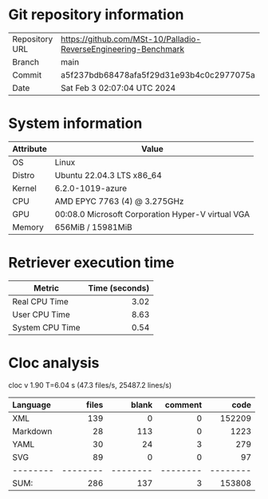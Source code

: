 # Git repository information
|    |    |
|--- | ---|
| Repository URL | https://github.com/MSt-10/Palladio-ReverseEngineering-Benchmark |
| Branch         | main |
| Commit         | a5f237bdb68478afa5f29d31e93b4c0c2977075a |
| Date           | Sat Feb  3 02:07:04 UTC 2024 |

# System information
| Attribute | Value |
| --------- | ----- |
| OS | Linux  |
| Distro | Ubuntu 22.04.3 LTS x86_64  |
| Kernel | 6.2.0-1019-azure  |
| CPU | AMD EPYC 7763 (4) @ 3.275GHz  |
| GPU | 00:08.0 Microsoft Corporation Hyper-V virtual VGA  |
| Memory | 656MiB / 15981MiB  |

# Retriever execution time
| Metric | Time (seconds) |
| --- | ---: |
| Real CPU Time | 3.02 |
| User CPU Time | 8.63 |
| System CPU Time | 0.54 |
<!--
Explainations:
- __Real CPU Time__: actual time the command has run (can be less than total time spent in user and system mode for multi-threaded processes)
- __User CPU Time__: time the command has spent running in user mode
- __System CPU Time__: time the command has spent running in system or kernel mode
-->

# Cloc analysis
cloc v 1.90  T=6.04 s (47.3 files/s, 25487.2 lines/s)

Language|files|blank|comment|code
:-------|-------:|-------:|-------:|-------:
XML|139|0|0|152209
Markdown|28|113|0|1223
YAML|30|24|3|279
SVG|89|0|0|97
--------|--------|--------|--------|--------
SUM:|286|137|3|153808
